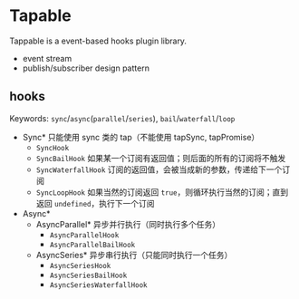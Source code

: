 # Tapable

Tappable is a event-based hooks plugin library.

- event stream
- publish/subscriber design pattern

## hooks

Keywords: `sync`/`async`(`parallel`/`series`), `bail`/`waterfall`/`loop`

  + Sync* 只能使用 sync 类的 tap（不能使用 tapSync, tapPromise）
    - `SyncHook` 
    - `SyncBailHook` 如果某一个订阅有返回值；则后面的所有的订阅将不触发
    - `SyncWaterfallHook` 订阅的返回值，会被当成新的参数，传递给下一个订阅
    - `SyncLoopHook` 如果当然的订阅返回 `true`，则循环执行当然的订阅；直到返回 `undefined`，执行下一个订阅
  + Async*
    - AsyncParallel* 异步并行执行（同时执行多个任务）
      - `AsyncParallelHook`
      - `AsyncParallelBailHook`
    - AsyncSeries* 异步串行执行（只能同时执行一个任务）
      - `AsyncSeriesHook`
      - `AsyncSeriesBailHook`
      - `AsyncSeriesWaterfallHook`
